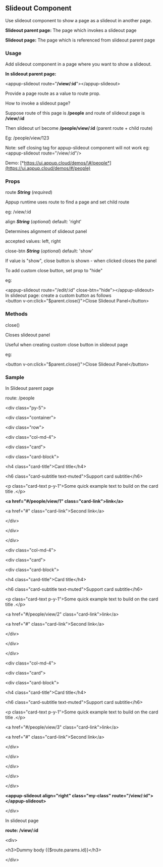 Slideout Component
------------------

Use slideout component to show a page as a slideout in another page.

**Slideout parent page:** The page which invokes a slideout page

**Slideout page:** The page which is referenced from slideout parent
page

### Usage

Add slideout component in a page where you want to show a slideout.

**In slideout parent page:**

&lt;appup-slideout route="**/view/:id**"&gt;&lt;/appup-slideout&gt;

Provide a page route as a value to route prop.

How to invoke a slideout page?

Suppose route of this page is **/people** and route of slideout page is
**/view/:id**

Then slideout url become **/people/view/:id** (parent route + child
route)

Eg: /people/view/123

Note: self closing tag for appup-slideout component will not work eg:
&lt;appup-slideout route="/view/:id"/&gt;

Demo:
[*https://ui.appup.cloud/demos/\#/people*](https://ui.appup.cloud/demos/#/people)

### Props

route ***String*** (*required*)

Appup runtime uses route to find a page and set child route

eg: /view/:id

align ***String*** (*optional*) default: 'right'

Determines alignment of slideout panel

accepted values: left, right

close-btn ***String*** (*optional*) default: 'show'

If value is "show", close button is shown - when clicked closes the
panel

To add custom close button, set prop to "hide"

eg:

&lt;appup-slideout route="/edit/:id"
close-btn="hide"&gt;&lt;/appup-slideout&gt;\
In slideout page: create a custom button as follows\
&lt;button v-on:click="\$parent.close()"&gt;Close Slideout
Panel&lt;/button&gt;

### Methods

close()

Closes slideout panel

Useful when creating custom close button in slideout page

eg:

&lt;button v-on:click="\$parent.close()"&gt;Close Slideout
Panel&lt;/button&gt;

### Sample

In Slideout parent page

route: /people

&lt;div class="py-5"&gt;

&lt;div class="container"&gt;

&lt;div class="row"&gt;

&lt;div class="col-md-4"&gt;

&lt;div class="card"&gt;

&lt;div class="card-block"&gt;

&lt;h4 class="card-title"&gt;Card title&lt;/h4&gt;

&lt;h6 class="card-subtitle text-muted"&gt;Support card
subtitle&lt;/h6&gt;

&lt;p class="card-text p-y-1"&gt;Some quick example text to build on the
card title .&lt;/p&gt;

**&lt;a href="\#/people/view/1" class="card-link"&gt;link&lt;/a&gt;**

&lt;a href="\#" class="card-link"&gt;Second link&lt;/a&gt;

&lt;/div&gt;

&lt;/div&gt;

&lt;/div&gt;

&lt;div class="col-md-4"&gt;

&lt;div class="card"&gt;

&lt;div class="card-block"&gt;

&lt;h4 class="card-title"&gt;Card title&lt;/h4&gt;

&lt;h6 class="card-subtitle text-muted"&gt;Support card
subtitle&lt;/h6&gt;

&lt;p class="card-text p-y-1"&gt;Some quick example text to build on the
card title .&lt;/p&gt;

&lt;a href="\#/people/view/2" class="card-link"&gt;link&lt;/a&gt;

&lt;a href="\#" class="card-link"&gt;Second link&lt;/a&gt;

&lt;/div&gt;

&lt;/div&gt;

&lt;/div&gt;

&lt;div class="col-md-4"&gt;

&lt;div class="card"&gt;

&lt;div class="card-block"&gt;

&lt;h4 class="card-title"&gt;Card title&lt;/h4&gt;

&lt;h6 class="card-subtitle text-muted"&gt;Support card
subtitle&lt;/h6&gt;

&lt;p class="card-text p-y-1"&gt;Some quick example text to build on the
card title .&lt;/p&gt;

&lt;a href="\#/people/view/3" class="card-link"&gt;link&lt;/a&gt;

&lt;a href="\#" class="card-link"&gt;Second link&lt;/a&gt;

&lt;/div&gt;

&lt;/div&gt;

&lt;/div&gt;

&lt;/div&gt;

&lt;/div&gt;

**&lt;appup-slideout align="right" class="my-class"
route="/view/:id"&gt;&lt;/appup-slideout&gt;**

&lt;/div&gt;

In slideout page

**route: /view/:id**

&lt;div&gt;

&lt;h3&gt;Dummy body {{\$route.params.id}}&lt;/h3&gt;

&lt;/div&gt;
